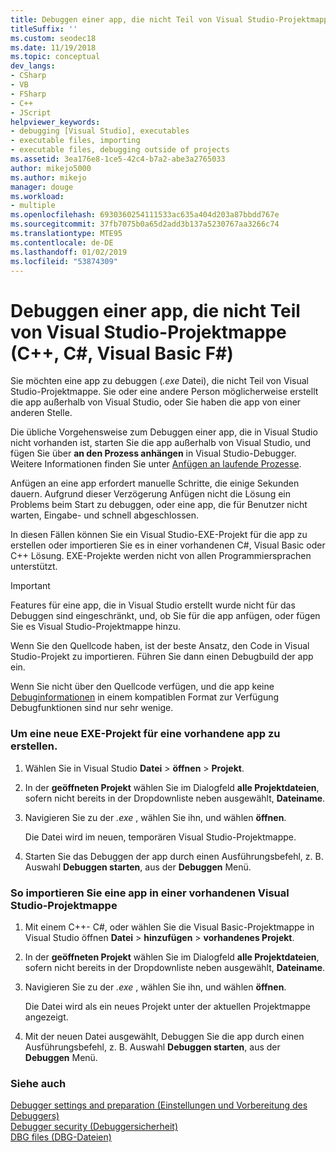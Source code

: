 ```yaml
---
title: Debuggen einer app, die nicht Teil von Visual Studio-Projektmappe
titleSuffix: ''
ms.custom: seodec18
ms.date: 11/19/2018
ms.topic: conceptual
dev_langs:
- CSharp
- VB
- FSharp
- C++
- JScript
helpviewer_keywords:
- debugging [Visual Studio], executables
- executable files, importing
- executable files, debugging outside of projects
ms.assetid: 3ea176e8-1ce5-42c4-b7a2-abe3a2765033
author: mikejo5000
ms.author: mikejo
manager: douge
ms.workload:
- multiple
ms.openlocfilehash: 6930360254111533ac635a404d203a87bbdd767e
ms.sourcegitcommit: 37fb7075b0a65d2add3b137a5230767aa3266c74
ms.translationtype: MTE95
ms.contentlocale: de-DE
ms.lasthandoff: 01/02/2019
ms.locfileid: "53874309"
---
```

# <a name="debug-an-app-that-isnt-part-of-a-visual-studio-solution-c-c-visual-basic-f"></a>Debuggen einer app, die nicht Teil von Visual Studio-Projektmappe (C++, C#, Visual Basic F#)

Sie möchten eine app zu debuggen (*.exe* Datei), die nicht Teil von Visual Studio-Projektmappe. Sie oder eine andere Person möglicherweise erstellt die app außerhalb von Visual Studio, oder Sie haben die app von einer anderen Stelle. 

Die übliche Vorgehensweise zum Debuggen einer app, die in Visual Studio nicht vorhanden ist, starten Sie die app außerhalb von Visual Studio, und fügen Sie über **an den Prozess anhängen** in Visual Studio-Debugger. Weitere Informationen finden Sie unter [Anfügen an laufende Prozesse](../debugger/attach-to-running-processes-with-the-visual-studio-debugger.md).  
  
Anfügen an eine app erfordert manuelle Schritte, die einige Sekunden dauern. Aufgrund dieser Verzögerung Anfügen nicht die Lösung ein Problems beim Start zu debuggen, oder eine app, die für Benutzer nicht warten, Eingabe- und schnell abgeschlossen. 

In diesen Fällen können Sie ein Visual Studio-EXE-Projekt für die app zu erstellen oder importieren Sie es in einer vorhandenen C#, Visual Basic oder C++ Lösung. EXE-Projekte werden nicht von allen Programmiersprachen unterstützt. 

>[!IMPORTANT]
>Features für eine app, die in Visual Studio erstellt wurde nicht für das Debuggen sind eingeschränkt, und, ob Sie für die app anfügen, oder fügen Sie es Visual Studio-Projektmappe hinzu. 
>
>Wenn Sie den Quellcode haben, ist der beste Ansatz, den Code in Visual Studio-Projekt zu importieren. Führen Sie dann einen Debugbuild der app ein.
>
>Wenn Sie nicht über den Quellcode verfügen, und die app keine [Debuginformationen](../debugger/how-to-set-debug-and-release-configurations.md) in einem kompatiblen Format zur Verfügung Debugfunktionen sind nur sehr wenige. 

### <a name="to-create-a-new-exe-project-for-an-existing-app"></a>Um eine neue EXE-Projekt für eine vorhandene app zu erstellen.  
   
1. Wählen Sie in Visual Studio **Datei** > **öffnen** > **Projekt**.  
   
1. In der **geöffneten Projekt** wählen Sie im Dialogfeld **alle Projektdateien**, sofern nicht bereits in der Dropdownliste neben ausgewählt, **Dateiname**.  
   
1. Navigieren Sie zu der *.exe* , wählen Sie ihn, und wählen **öffnen**.  
   
   Die Datei wird im neuen, temporären Visual Studio-Projektmappe.

1. Starten Sie das Debuggen der app durch einen Ausführungsbefehl, z. B. Auswahl **Debuggen starten**, aus der **Debuggen** Menü.    
  
### <a name="to-import-an-app-into-an-existing-visual-studio-solution"></a>So importieren Sie eine app in einer vorhandenen Visual Studio-Projektmappe  
  
1.  Mit einem C++- C#, oder wählen Sie die Visual Basic-Projektmappe in Visual Studio öffnen **Datei** > **hinzufügen** > **vorhandenes Projekt**.  
  
1. In der **geöffneten Projekt** wählen Sie im Dialogfeld **alle Projektdateien**, sofern nicht bereits in der Dropdownliste neben ausgewählt, **Dateiname**.  
   
1. Navigieren Sie zu der *.exe* , wählen Sie ihn, und wählen **öffnen**.  
   
   Die Datei wird als ein neues Projekt unter der aktuellen Projektmappe angezeigt.  
   
1. Mit der neuen Datei ausgewählt, Debuggen Sie die app durch einen Ausführungsbefehl, z. B. Auswahl **Debuggen starten**, aus der **Debuggen** Menü.    
  
### <a name="see-also"></a>Siehe auch  
 [Debugger settings and preparation (Einstellungen und Vorbereitung des Debuggers)](../debugger/debugger-settings-and-preparation.md)   
 [Debugger security (Debuggersicherheit)](../debugger/debugger-security.md)   
 [DBG files (DBG-Dateien)](/previous-versions/visualstudio/visual-studio-2010/da528y14(v=vs.100))